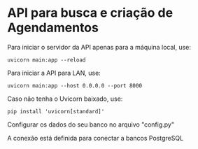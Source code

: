 # API para busca e criação de Agendamentos #

Para iniciar o servidor da API apenas para a máquina local, use:
```
uvicorn main:app --reload
```

Para iniciar a API para LAN, use:
```
uvicorn main:app --host 0.0.0.0 --port 8000
```

Caso não tenha o Uvicorn baixado, use:
```
pip install 'uvicorn[standard]'
```

Configurar os dados do seu banco no arquivo "config.py"

A conexão está definida para conectar a bancos PostgreSQL 